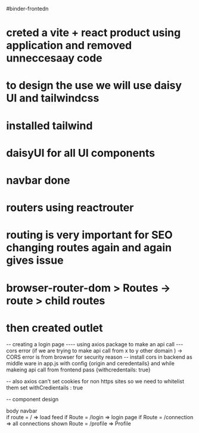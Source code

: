 #binder-frontedn

# creted a vite + react product using application and removed unneccesaay code

# to design the use we will use daisy UI and tailwindcss

# installed tailwind

# daisyUI for all UI components

# navbar done

# routers using reactrouter

# routing is very important for SEO changing routes again and again gives issue

# browser-router-dom > Routes -> route > child routes

# then created outlet

-- creating a login page
---- using axios package to make an api call
--- cors error (if we are trying to make api call from x to y other domain ) -> CORS error is from browser for security reason
-- install cors in backend as middle ware in app.js with config {origin and ceredentails}
and while makeing api call from frontend pass {withcredentails: true}

-- also axios can't set cookies for non https sites so we need to whitelist them set withCredientails : true

-- component design

body
navbar  
 if route = / => load feed
if Route = /login => login page
if Route = /connection => all connections shown
Route = /profile => Profile
